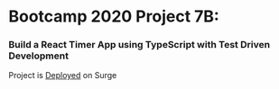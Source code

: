 # Bootcamp 2020 Project 7B: 
### Build a React Timer App using TypeScript with Test Driven Development
Project is [Deployed](elated-shoes12.surge.sh/) on Surge
